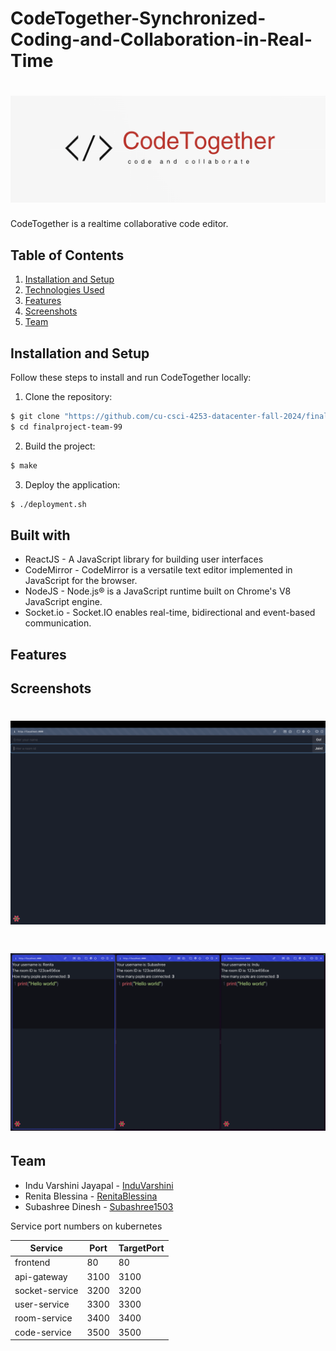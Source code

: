 # CodeTogether-Synchronized-Coding-and-Collaboration-in-Real-Time

# ![CodeTogether Logo](img/logo.png)

CodeTogether is a realtime collaborative code editor.


## Table of Contents
1. [Installation and Setup](#installation-and-setup)
2. [Technologies Used](#built-with)
3. [Features](#features)
4. [Screenshots](#screenshots)
5. [Team](#team)


## Installation and Setup

Follow these steps to install and run CodeTogether locally:

1. Clone the repository:
```bash
$ git clone "https://github.com/cu-csci-4253-datacenter-fall-2024/finalproject-team-99.git"
$ cd finalproject-team-99
```
2. Build the project:
```bash
$ make
```
3. Deploy the application:
```bash
$ ./deployment.sh
```

## Built with
- ReactJS - A JavaScript library for building user interfaces
- CodeMirror - CodeMirror is a versatile text editor implemented in JavaScript for the browser.
- NodeJS - Node.js® is a JavaScript runtime built on Chrome's V8 JavaScript engine.
- Socket.io - Socket.IO enables real-time, bidirectional and event-based communication.

## Features

## Screenshots

# ![Home Page](img/home-page.png)

# ![Output](img/output.png)


## Team
- Indu Varshini Jayapal - [InduVarshini](https://github.com/InduVarshini)
- Renita Blessina - [RenitaBlessina](https://github.com/RenitaBlessina)
- Subashree Dinesh - [Subashree1503](https://github.com/Subashree1503)



Service port numbers on kubernetes

| Service | Port | TargetPort |
| -------- | ------- | -------- |
| frontend | 80 | 80 |
| api-gateway | 3100 | 3100 |	
| socket-service | 3200 | 3200 |
| user-service | 3300 | 3300 |
| room-service | 3400 | 3400 |
| code-service | 3500 |	3500 |	

